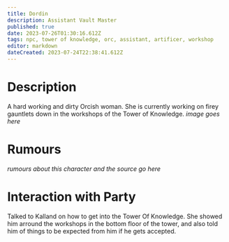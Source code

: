 ```yaml
---
title: Dordin
description: Assistant Vault Master
published: true
date: 2023-07-26T01:30:16.612Z
tags: npc, tower of knowledge, orc, assistant, artificer, workshop
editor: markdown
dateCreated: 2023-07-24T22:38:41.612Z
---
```


# Description
A hard working and dirty Orcish woman. She is currently working on firey gauntlets down in the workshops of the Tower of Knowledge. 
*image goes here*

# Rumours
*rumours about this character and the source go here*

# Interaction with Party
Talked to Kalland on how to get into the Tower Of Knowledge. She showed him arround the workshops in the bottom floor of the tower, and also told him of things to be expected from him if he gets accepted. 